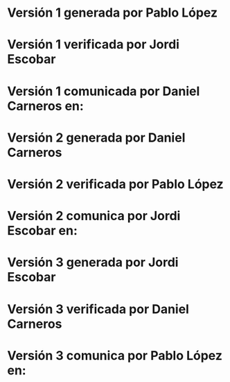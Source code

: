 # Versión 1 generada por Pablo López
# Versión 1 verificada por Jordi Escobar
# Versión 1 comunicada por Daniel Carneros en:
# Versión 2 generada por Daniel Carneros 
# Versión 2 verificada por Pablo López
# Versión 2 comunica por Jordi Escobar en:
# Versión 3 generada por Jordi Escobar 
# Versión 3 verificada por Daniel Carneros
# Versión 3 comunica por Pablo López en:
